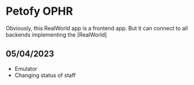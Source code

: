 # Petofy OPHR
Obviously, this RealWorld app is a frontend app. But it can connect to all backends implementing the [RealWorld]

## 05/04/2023

* Emulator
* Changing status of staff